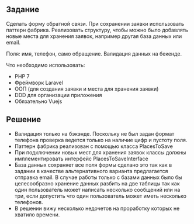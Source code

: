

## Задание

Сделать форму обратной связи.
При сохранении заявки использовать паттерн фабрика.
Реализовать структуру, чтобы можно было добавлять новые места для хранения заявок, например другая база данных или email.

Поля: имя, телефон, само обращение. Валидация данных на бекенде.

Что необходимо использовать:
- PHP 7
- Фреймворк Laravel
- ООП (для создания заявки и места для хранения заявки)
- DDD для организации приложения
- Обязательно Vuejs

## Решение

- Валидация только на бэкэнде. Поскольку не был задан формат телефона проверка ведется только на наличие цифр и пустоту поля.
- Паттерн фабрика реализован с помощью класса PlacesToSave
- При подключении новых мест для хранения заявок классы должны имплементировать интерфейс PlacesToSaveInterface
- База данных сохраняет все поля формы сделано это так как в задании в качестве альтернативного варианта предлагается отправка email. В случае работы только с базами данных было бы целесообразно хранение данных разбить на две таблицы так как один пользователь может написать несколько сообщений или на три, если допустить что один пользователь может иметь несколько телефонов.
- В решении вижу несколько недочетов на проработку которых не хватило времени.


